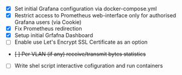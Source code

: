 - [x] Set initial Grafana configuration via docker-compose.yml
- [x] Restrict access to Prometheus web-interface only for authorised Grafana users (via Cookie)
- [x] Fix Prometheus redirection  
- [x] Setup initial Grfafna Dashboard
- [ ] Enable use Let's Encrypt SSL Certificate as an option
- ~~[ ] Per VLAN (if any) receive/transmit bytes statistics~~
- [ ] Write shel script interactive cofiguration and run containers
